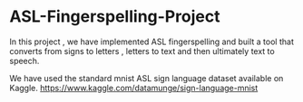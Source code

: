 # ASL-Fingerspelling-Project

In this project , we have implemented ASL fingerspelling and built a tool that converts from signs to letters , letters to text and then ultimately text to speech.

We have used the standard mnist ASL sign language dataset available on Kaggle. https://www.kaggle.com/datamunge/sign-language-mnist



